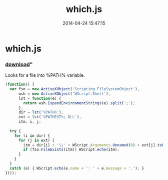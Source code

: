 ﻿---
pid:            5117
parent:         0
children:       
poster:         greg zakharov
title:          which.js
date:           2014-04-24 15:47:15
format:         javascript
---

# which.js

### [download](5117.js)"

Looks for a file into %PATH% variable.

```javascript
(function() {
  var fso = new ActiveXObject('Scripting.FileSystemObject'),
      wsh = new ActiveXObject('WScript.Shell'),
      lst = function(e) {
        return wsh.ExpandEnvironmentStrings(e).split(';');
      },
      dir = lst('%PATH%'),
      ext = lst('%PATHEXT%;.DLL'),
      itm, i, j;
  
  try {
    for (i in dir) {
      for (j in ext) {
        itm = dir[i] + '\\' + WScript.Arguments.Unnamed(0) + ext[j].toLowerCase();
        if (fso.FileExists(itm)) WScript.echo(itm);
      }
    }
  }
  catch (e) { WScript.echo(e.name + ': ' + e.message + '.'); }
}());
```
